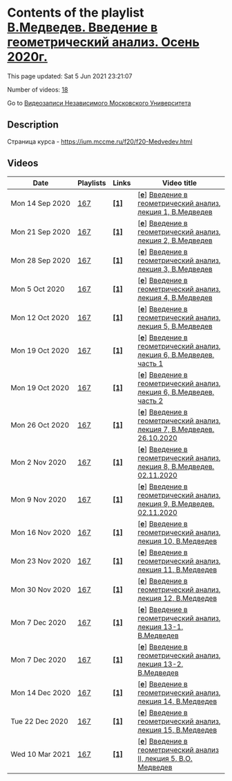 # Contents of the playlist [В.Медведев. Введение в геометрический анализ. Осень 2020г.](https://www.youtube.com/playlist?list=PLp9ABVh6_x4HRNm8G9OGdtbb9uTd2qE1e)

This page updated: Sat 5 Jun 2021 23:21:07

Number of videos: [18](#videos)

Go to [Видеозаписи Независимого Московского Университета](../README.md)

## Description

Страница курса - <https://ium.mccme.ru/f20/f20-Medvedev.html>

## Videos

|Date|Playlists|Links|Video title|
|---|---|---|---|
| Mon&nbsp;14&nbsp;Sep&nbsp;2020 | [167](../playlists/167 "В.Медведев. Введение в геометрический анализ. Осень 2020г.") | [**[1]**](https://ium.mccme.ru/f20/f20-Medvedev.html) | [[**e**](https://studio.youtube.com/video/LUT-6xNN-bU/edit "Edit")] [Введение в геометрический анализ, лекция 1, В.Медведев](https://www.youtube.com/watch?v=LUT-6xNN-bU&list=PLp9ABVh6_x4HRNm8G9OGdtbb9uTd2qE1e "первое занятие по курсу введения в геометрический анализ в НМУ&#013;подробности: https://ium.mccme.ru/f20/f20-Medvedev.html") |
| Mon&nbsp;21&nbsp;Sep&nbsp;2020 | [167](../playlists/167 "В.Медведев. Введение в геометрический анализ. Осень 2020г.") | [**[1]**](https://ium.mccme.ru/f20/f20-Medvedev.html) | [[**e**](https://studio.youtube.com/video/fjxbqvZQDwk/edit "Edit")] [Введение в геометрический анализ, лекция 2, В.Медведев](https://www.youtube.com/watch?v=fjxbqvZQDwk&list=PLp9ABVh6_x4HRNm8G9OGdtbb9uTd2qE1e "второе занятие по курсу введения в геометрический анализ в НМУ&#013;подробности: https://ium.mccme.ru/f20/f20-Medvedev.html") |
| Mon&nbsp;28&nbsp;Sep&nbsp;2020 | [167](../playlists/167 "В.Медведев. Введение в геометрический анализ. Осень 2020г.") | [**[1]**](https://ium.mccme.ru/f20/f20-Medvedev.html) | [[**e**](https://studio.youtube.com/video/sRO8zL4TtoA/edit "Edit")] [Введение в геометрический анализ, лекция 3, В.Медведев](https://www.youtube.com/watch?v=sRO8zL4TtoA&list=PLp9ABVh6_x4HRNm8G9OGdtbb9uTd2qE1e "третье занятие по курсу введения в геометрический анализ в НМУ&#013;подробности: https://ium.mccme.ru/f20/f20-Medvedev.html") |
| Mon&nbsp;5&nbsp;Oct&nbsp;2020 | [167](../playlists/167 "В.Медведев. Введение в геометрический анализ. Осень 2020г.") | [**[1]**](https://ium.mccme.ru/f20/f20-Medvedev.html) | [[**e**](https://studio.youtube.com/video/l_R7CtPC-7A/edit "Edit")] [Введение в геометрический анализ, лекция 4, В.Медведев](https://www.youtube.com/watch?v=l_R7CtPC-7A&list=PLp9ABVh6_x4HRNm8G9OGdtbb9uTd2qE1e "второе занятие по курсу введения в геометрический анализ в НМУ&#013;подробности: https://ium.mccme.ru/f20/f20-Medvedev.html") |
| Mon&nbsp;12&nbsp;Oct&nbsp;2020 | [167](../playlists/167 "В.Медведев. Введение в геометрический анализ. Осень 2020г.") | [**[1]**](https://ium.mccme.ru/f20/f20-Medvedev.html) | [[**e**](https://studio.youtube.com/video/_1fAZBw1YRA/edit "Edit")] [Введение в геометрический анализ, лекция 5, В.Медведев](https://www.youtube.com/watch?v=_1fAZBw1YRA&list=PLp9ABVh6_x4HRNm8G9OGdtbb9uTd2qE1e "второе занятие по курсу введения в геометрический анализ в НМУ&#013;подробности: https://ium.mccme.ru/f20/f20-Medvedev.html") |
| Mon&nbsp;19&nbsp;Oct&nbsp;2020 | [167](../playlists/167 "В.Медведев. Введение в геометрический анализ. Осень 2020г.") | [**[1]**](https://ium.mccme.ru/f20/f20-Medvedev.html) | [[**e**](https://studio.youtube.com/video/YTzU0ZJgbjU/edit "Edit")] [Введение в геометрический анализ, лекция 6, В.Медведев, часть 1](https://www.youtube.com/watch?v=YTzU0ZJgbjU&list=PLp9ABVh6_x4HRNm8G9OGdtbb9uTd2qE1e "второе занятие по курсу введения в геометрический анализ в НМУ&#013;подробности: https://ium.mccme.ru/f20/f20-Medvedev.html") |
| Mon&nbsp;19&nbsp;Oct&nbsp;2020 | [167](../playlists/167 "В.Медведев. Введение в геометрический анализ. Осень 2020г.") | [**[1]**](https://ium.mccme.ru/f20/f20-Medvedev.html) | [[**e**](https://studio.youtube.com/video/H8TL6H5qAH8/edit "Edit")] [Введение в геометрический анализ, лекция 6, В.Медведев, часть 2](https://www.youtube.com/watch?v=H8TL6H5qAH8&list=PLp9ABVh6_x4HRNm8G9OGdtbb9uTd2qE1e "второе занятие по курсу введения в геометрический анализ в НМУ&#013;подробности: https://ium.mccme.ru/f20/f20-Medvedev.html") |
| Mon&nbsp;26&nbsp;Oct&nbsp;2020 | [167](../playlists/167 "В.Медведев. Введение в геометрический анализ. Осень 2020г.") | [**[1]**](https://ium.mccme.ru/f20/f20-Medvedev.html) | [[**e**](https://studio.youtube.com/video/m23X5p8DsZM/edit "Edit")] [Введение в геометрический анализ, лекция 7, В.Медведев. 26.10.2020](https://www.youtube.com/watch?v=m23X5p8DsZM&list=PLp9ABVh6_x4HRNm8G9OGdtbb9uTd2qE1e "второе занятие по курсу введения в геометрический анализ в НМУ&#013;подробности: https://ium.mccme.ru/f20/f20-Medvedev.html") |
| Mon&nbsp;2&nbsp;Nov&nbsp;2020 | [167](../playlists/167 "В.Медведев. Введение в геометрический анализ. Осень 2020г.") | [**[1]**](https://ium.mccme.ru/f20/f20-Medvedev.html) | [[**e**](https://studio.youtube.com/video/TDGeB2jnTck/edit "Edit")] [Введение в геометрический анализ, лекция 8, В.Медведев. 02.11.2020](https://www.youtube.com/watch?v=TDGeB2jnTck&list=PLp9ABVh6_x4HRNm8G9OGdtbb9uTd2qE1e "второе занятие по курсу введения в геометрический анализ в НМУ&#013;подробности: https://ium.mccme.ru/f20/f20-Medvedev.html") |
| Mon&nbsp;9&nbsp;Nov&nbsp;2020 | [167](../playlists/167 "В.Медведев. Введение в геометрический анализ. Осень 2020г.") | [**[1]**](https://ium.mccme.ru/f20/f20-Medvedev.html) | [[**e**](https://studio.youtube.com/video/0ObMYMPaK0s/edit "Edit")] [Введение в геометрический анализ, лекция 9, В.Медведев. 02.11.2020](https://www.youtube.com/watch?v=0ObMYMPaK0s&list=PLp9ABVh6_x4HRNm8G9OGdtbb9uTd2qE1e "второе занятие по курсу введения в геометрический анализ в НМУ&#013;подробности: https://ium.mccme.ru/f20/f20-Medvedev.html") |
| Mon&nbsp;16&nbsp;Nov&nbsp;2020 | [167](../playlists/167 "В.Медведев. Введение в геометрический анализ. Осень 2020г.") | [**[1]**](https://ium.mccme.ru/f20/f20-Medvedev.html) | [[**e**](https://studio.youtube.com/video/As8kthF36gU/edit "Edit")] [Введение в геометрический анализ, лекция 10, В.Медведев](https://www.youtube.com/watch?v=As8kthF36gU&list=PLp9ABVh6_x4HRNm8G9OGdtbb9uTd2qE1e "подробности: https://ium.mccme.ru/f20/f20-Medvedev.html") |
| Mon&nbsp;23&nbsp;Nov&nbsp;2020 | [167](../playlists/167 "В.Медведев. Введение в геометрический анализ. Осень 2020г.") | [**[1]**](https://ium.mccme.ru/f20/f20-Medvedev.html) | [[**e**](https://studio.youtube.com/video/mF-K8xy7dBw/edit "Edit")] [Введение в геометрический анализ, лекция 11, В.Медведев](https://www.youtube.com/watch?v=mF-K8xy7dBw&list=PLp9ABVh6_x4HRNm8G9OGdtbb9uTd2qE1e "подробности: https://ium.mccme.ru/f20/f20-Medvedev.html") |
| Mon&nbsp;30&nbsp;Nov&nbsp;2020 | [167](../playlists/167 "В.Медведев. Введение в геометрический анализ. Осень 2020г.") | [**[1]**](https://ium.mccme.ru/f20/f20-Medvedev.html) | [[**e**](https://studio.youtube.com/video/_pfoKMTIRx0/edit "Edit")] [Введение в геометрический анализ, лекция 12, В.Медведев](https://www.youtube.com/watch?v=_pfoKMTIRx0&list=PLp9ABVh6_x4HRNm8G9OGdtbb9uTd2qE1e "подробности: https://ium.mccme.ru/f20/f20-Medvedev.html") |
| Mon&nbsp;7&nbsp;Dec&nbsp;2020 | [167](../playlists/167 "В.Медведев. Введение в геометрический анализ. Осень 2020г.") | [**[1]**](https://ium.mccme.ru/f20/f20-Medvedev.html) | [[**e**](https://studio.youtube.com/video/0rUjxJb0Tfw/edit "Edit")] [Введение в геометрический анализ, лекция 13-1, В.Медведев](https://www.youtube.com/watch?v=0rUjxJb0Tfw&list=PLp9ABVh6_x4HRNm8G9OGdtbb9uTd2qE1e "подробности: https://ium.mccme.ru/f20/f20-Medvedev.html") |
| Mon&nbsp;7&nbsp;Dec&nbsp;2020 | [167](../playlists/167 "В.Медведев. Введение в геометрический анализ. Осень 2020г.") | [**[1]**](https://ium.mccme.ru/f20/f20-Medvedev.html) | [[**e**](https://studio.youtube.com/video/9BVAWZw2o6Q/edit "Edit")] [Введение в геометрический анализ, лекция 13-2, В.Медведев](https://www.youtube.com/watch?v=9BVAWZw2o6Q&list=PLp9ABVh6_x4HRNm8G9OGdtbb9uTd2qE1e "подробности: https://ium.mccme.ru/f20/f20-Medvedev.html") |
| Mon&nbsp;14&nbsp;Dec&nbsp;2020 | [167](../playlists/167 "В.Медведев. Введение в геометрический анализ. Осень 2020г.") | [**[1]**](https://ium.mccme.ru/f20/f20-Medvedev.html) | [[**e**](https://studio.youtube.com/video/cUkIXIitIKY/edit "Edit")] [Введение в геометрический анализ, лекция 14, В.Медведев](https://www.youtube.com/watch?v=cUkIXIitIKY&list=PLp9ABVh6_x4HRNm8G9OGdtbb9uTd2qE1e "подробности: https://ium.mccme.ru/f20/f20-Medvedev.html") |
| Tue&nbsp;22&nbsp;Dec&nbsp;2020 | [167](../playlists/167 "В.Медведев. Введение в геометрический анализ. Осень 2020г.") | [**[1]**](https://ium.mccme.ru/f20/f20-Medvedev.html) | [[**e**](https://studio.youtube.com/video/NNNRXCmYxfA/edit "Edit")] [Введение в геометрический анализ, лекция 15, В.Медведев](https://www.youtube.com/watch?v=NNNRXCmYxfA&list=PLp9ABVh6_x4HRNm8G9OGdtbb9uTd2qE1e "Страница курса - https://ium.mccme.ru/f20/f20-Medvedev.html") |
| Wed&nbsp;10&nbsp;Mar&nbsp;2021 | [167](../playlists/167 "В.Медведев. Введение в геометрический анализ. Осень 2020г.") | [**[1]**](https://ium.mccme.ru/s21/s21-Medvedev.html) | [[**e**](https://studio.youtube.com/video/4kkkct0oCcs/edit "Edit")] [Введение в геометрический анализ II, лекция 5, В.О. Медведев](https://www.youtube.com/watch?v=4kkkct0oCcs&list=PLp9ABVh6_x4HRNm8G9OGdtbb9uTd2qE1e "Четвёртая лекция курса Введение в геометрический анализ II в НМУ, 17.02.2021.&#013;Подробности: https://ium.mccme.ru/s21/s21-Medvedev.html") |
